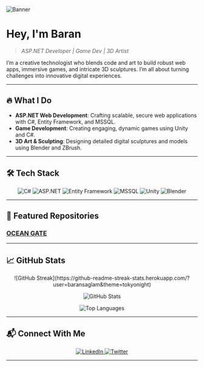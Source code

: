 ![Banner](https://media4.giphy.com/media/v1.Y2lkPTc5MGI3NjExZmQxMTdoYzlxYnVtaHQ3YXY5b3pjM2FoNDNlaDY5aGNxdHZ3MXBvMSZlcD12MV9pbnRlcm5hbF9naWZfYnlfaWQmY3Q9Zw/26tn33aiTi1jkl6H6/giphy.gif)

# Hey, I'm **Baran**
> *ASP.NET Developer | Game Dev | 3D Artist*

I’m a creative technologist who blends code and art to build robust web apps, immersive games, and intricate 3D sculptures. I’m all about turning challenges into innovative digital experiences.

---

## 🔥 What I Do
- **ASP.NET Web Development**: Crafting scalable, secure web applications with C#, Entity Framework, and MSSQL.
- **Game Development**: Creating engaging, dynamic games using Unity and C#.
- **3D Art & Sculpting**: Designing detailed digital sculptures and models using Blender and ZBrush.

---

## 🛠 Tech Stack

<div align="center">
  <img src="https://img.shields.io/badge/C%23-239120?style=flat-square&logo=csharp&logoColor=white" alt="C#"/>
  <img src="https://img.shields.io/badge/ASP.NET-5C2D91?style=flat-square&logo=dotnet&logoColor=white" alt="ASP.NET"/>
  <img src="https://img.shields.io/badge/Entity%20Framework-512BD4?style=flat-square&logo=dotnet&logoColor=white" alt="Entity Framework"/>
  <img src="https://img.shields.io/badge/MSSQL-CC2927?style=flat-square&logo=microsoftsqlserver&logoColor=white" alt="MSSQL"/>
  <img src="https://img.shields.io/badge/Unity-000000?style=flat-square&logo=unity&logoColor=white" alt="Unity"/>
  <img src="https://img.shields.io/badge/Blender-F5792A?style=flat-square&logo=blender&logoColor=white" alt="Blender"/>
</div>

---

## 🚀 Featured Repositories

### [OCEAN GATE](https://github.com/baransaglam/OceanGate-Port-Tracking-Automation)  

---

## 📈 GitHub Stats

<div align="center">
  <!-- Streak Stats -->
  ![GitHub Streak](https://github-readme-streak-stats.herokuapp.com/?user=baransaglam&theme=tokyonight)

  <!-- General GitHub Stats -->
  ![GitHub Stats](https://github-readme-stats.vercel.app/api?username=baransaglam&show_icons=true&theme=tokyonight) <br>

  <!-- Top Languages -->
  ![Top Languages](https://github-readme-stats.vercel.app/api/top-langs/?username=baransaglam&layout=compact&theme=tokyonight)
</div>

---

## 📬 Connect With Me

<div align="center">
  <a href="https://www.linkedin.com/in/yusuf-baran-sağlam-2a10302a7" target="_blank">
    <img src="https://img.shields.io/badge/LinkedIn-0077B5?style=flat-square&logo=linkedin&logoColor=white" alt="LinkedIn"/>
  </a>
  <a href="https://twitter.com/baransaglam" target="_blank">
    <img src="https://img.shields.io/badge/Twitter-1DA1F2?style=flat-square&logo=twitter&logoColor=white" alt="Twitter"/>
  </a>
</div>

---

